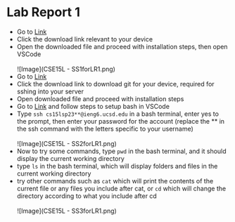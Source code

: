 # Lab Report 1
* Go to [Link](https://code.visualstudio.com/download)
* Click the download link relevant to your device
* Open the downloaded file and proceed with installation steps, then open VSCode 
<br><br>![Image](CSE15L - SS1forLR1.png) <br>
* Go to [Link](https://gitforwindows.org/)
* Click the download link to download git for your device, required for sshing into your server
* Open downloaded file and proceed with installation steps
* Go to [Link](https://stackoverflow.com/a/50527994) and follow steps to setup bash in VSCode
* Type `ssh cs15lsp23**@ieng6.ucsd.edu` in a bash terminal, enter yes to the prompt, then enter your password for the account (replace the ** in the ssh command with the letters specific to your username) 
<br><br>![Image](CSE15L - SS2forLR1.png) <br>
* Now to try some commands, type `pwd` in the bash terminal, and it should display the current working directory
* type `ls` in the bash terminal, which will display folders and files in the current working directory
* try other commands such as `cat` which will print the contents of the current file or any files you include after cat, or `cd` which will change the directory according to what you include after cd
<br><br>![Image](CSE15L - SS3forLR1.png)
